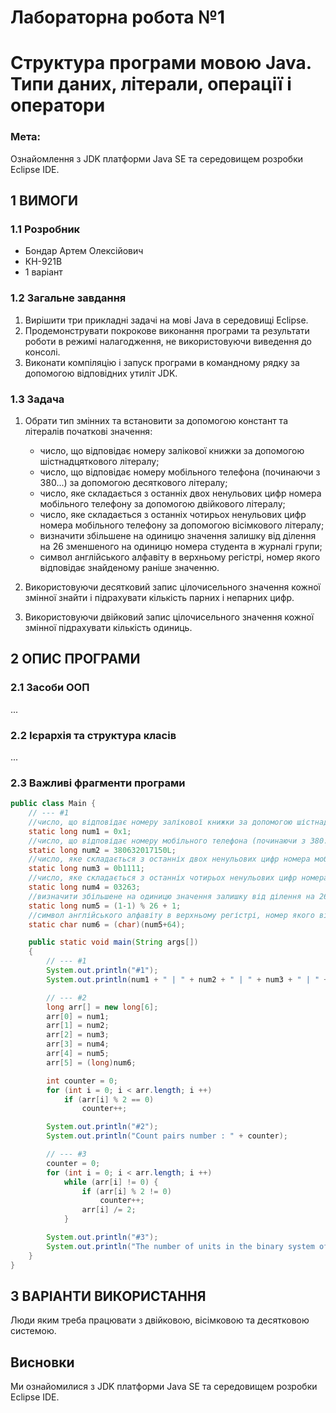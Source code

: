 # Лабораторна робота №1
# Структура програми мовою Java. Типи даних, літерали, операції і оператори

### Мета:
Ознайомлення з JDK платформи Java SE та середовищем розробки Eclipse IDE.

## 1 ВИМОГИ
### 1.1 Розробник
- Бондар Артем Олексiйович
- КН-921В
- 1 варiант

### 1.2 Загальне завдання
1. Вирішити три прикладні задачі на мові Java в середовищі Eclipse.
2. Продемонструвати покрокове виконання програми та результати роботи в режимі налагодження, не використовуючи виведення до консолі.
3. Виконати компіляцію і запуск програми в командному рядку за допомогою відповідних утиліт JDK.

### 1.3 Задача
1. Обрати тип змінних та встановити за допомогою констант та літералів початкові значення:
   - число, що відповідає номеру залікової книжки за допомогою шістнадцяткового літералу;
   - число, що відповідає номеру мобільного телефона (починаючи з 380...) за допомогою десяткового літералу;
   - число, яке складається з останніх двох ненульових цифр номера мобільного телефону за допомогою двійкового літералу;
   - число, яке складається з останніх чотирьох ненульових цифр номера мобільного телефону за допомогою вісімкового літералу;
   - визначити збільшене на одиницю значення залишку від ділення на 26 зменшеного на одиницю номера студента в журналі групи;
   - символ англійського алфавіту в верхньому регістрі, номер якого відповідає знайденому раніше значенню.
2. Використовуючи десятковий запис цілочисельного значення кожної змінної знайти і підрахувати кількість парних і непарних цифр.

3. Використовуючи двійковий запис цілочисельного значення кожної змінної підрахувати кількість одиниць.

## 2 ОПИС ПРОГРАМИ

### 2.1 Засоби ООП
...

### 2.2 Ієрархія та структура класів
...

### 2.3 Важливі фрагменти програми
```java
public class Main {
    // --- #1
    //число, що відповідає номеру залікової книжки за допомогою шістнадцяткового літералу;
    static long num1 = 0x1;
    //число, що відповідає номеру мобільного телефона (починаючи з 380...) за допомогою десяткового літералу;
    static long num2 = 380632017150L;
    //число, яке складається з останніх двох ненульових цифр номера мобільного телефону за допомогою двійкового літералу;
    static long num3 = 0b1111;
    //число, яке складається з останніх чотирьох ненульових цифр номера мобільного телефону за допомогою вісімкового літералу;
    static long num4 = 03263;
    //визначити збільшене на одиницю значення залишку від ділення на 26 зменшеного на одиницю номера студента в журналі групи;
    static long num5 = (1-1) % 26 + 1;
    //символ англійського алфавіту в верхньому регістрі, номер якого відповідає знайденому раніше значенню.
    static char num6 = (char)(num5+64);

    public static void main(String args[])
    {
        // --- #1
        System.out.println("#1");
        System.out.println(num1 + " | " + num2 + " | " + num3 + " | " + num4 + " | " + num5 + " | " + num6);

        // --- #2
        long arr[] = new long[6];
        arr[0] = num1;
        arr[1] = num2;
        arr[2] = num3;
        arr[3] = num4;
        arr[4] = num5;
        arr[5] = (long)num6;

        int counter = 0;
        for (int i = 0; i < arr.length; i ++)
            if (arr[i] % 2 == 0)
                counter++;

        System.out.println("#2");
        System.out.println("Count pairs number : " + counter);

        // --- #3
        counter = 0;
        for (int i = 0; i < arr.length; i ++)
            while (arr[i] != 0) {
                if (arr[i] % 2 != 0)
                    counter++;
                arr[i] /= 2;
            }

        System.out.println("#3");
        System.out.println("The number of units in the binary system of numbers : " + counter);
    }
}
```

## 3 ВАРІАНТИ ВИКОРИСТАННЯ
Люди яким треба працювати з двiйковою, вiсiмковою та десятковою системою.

## Висновки
Ми ознайомилися з JDK платформи Java SE та середовищем розробки Eclipse IDE.
